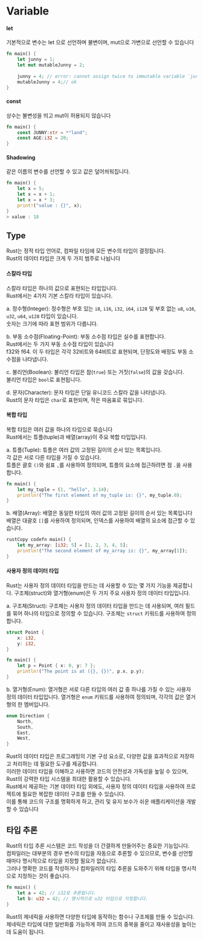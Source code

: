 # Variable

#### let

기본적으로 변수는 let 으로 선언하며 불변이며, mut으로 가변으로 선언할 수 있습니다

```rust
fn main() {
    let junny = 1;
    let mut mutableJunny = 2;
    
    junny = 4; // error: cannot assign twice to immutable variable `junny`
    mutableJunny = 4;// ok
}
```

#### const

상수는 불변성을 띄고 mut이 허용되지 않습니다

```rust
fn main() {
    const JUNNY:str = *"land";
    const AGE:i32 = 20;
}
```

#### Shadowing <a href="#shadowing" id="shadowing"></a>

같은 이름의 변수를 선언할 수 있고 값은 덮어씌워집니다.

```rust
fn main() {
    let x = 5;
    let x = x + 1;
    let x = x * 3;
    print!("value : {}", x);
}
> value : 18
```

## Type

Rust는 정적 타입 언어로, 컴파일 타임에 모든 변수의 타입이 결정됩니다. \
Rust의 데이터 타입은 크게 두 가지 범주로 나뉩니다

#### 스칼라 타입

스칼라 타입은 하나의 값으로 표현되는 타입입니다. \
Rust에서는 4가지 기본 스칼라 타입이 있습니다.

a. 정수형(Integer): 정수형은 부호 있는 `i8`, `i16`, `i32`, `i64`, `i128` 및 부호 없는 `u8`, `u16`, `u32`, `u64`, `u128` 타입이 있습니다. \
숫자는 크기에 따라 표현 범위가 다릅니다.

b. 부동 소수점(Floating-Point): 부동 소수점 타입은 실수를 표현합니다. \
Rust에서는 두 가지 부동 소수점 타입이 있습니다\
f32와 f64. 이 두 타입은 각각 32비트와 64비트로 표현되며, 단정도와 배정도 부동 소수점을 나타냅니다.

c. 불리언(Boolean): 불리언 타입은 참(`true`) 또는 거짓(`false`)의 값을 갖습니다. \
불리언 타입은 `bool`로 표현됩니다.

d. 문자(Character): 문자 타입은 단일 유니코드 스칼라 값을 나타냅니다. \
Rust의 문자 타입은 `char`로 표현되며, 작은 따옴표로 묶입니다.

#### 복합 타입

복합 타입은 여러 값을 하나의 타입으로 묶습니다\
Rust에서는 튜플(tuple)과 배열(array)이 주요 복합 타입입니다.

a. 튜플(Tuple): 튜플은 여러 값의 고정된 길이의 순서 있는 목록입니다. \
각 값은 서로 다른 타입을 가질 수 있습니다. \
튜플은 괄호 `()`와 쉼표 `,`를 사용하여 정의되며, 튜플의 요소에 접근하려면 점 `.`을 사용합니다.

```rust
fn main() {
    let my_tuple = (1, "hello", 3.14);
    println!("The first element of my_tuple is: {}", my_tuple.0);
}
```

b. 배열(Array): 배열은 동일한 타입의 여러 값의 고정된 길이의 순서 있는 목록입니다\
배열은 대괄호 `[]`를 사용하여 정의되며, 인덱스를 사용하여 배열의 요소에 접근할 수 있습니다.

```rust
rustCopy codefn main() {
    let my_array: [i32; 5] = [1, 2, 3, 4, 5];
    println!("The second element of my_array is: {}", my_array[1]);
}
```

#### 사용자 정의 데이터 타입

Rust는 사용자 정의 데이터 타입을 만드는 데 사용할 수 있는 몇 가지 기능을 제공합니다. 구조체(struct)와 열거형(enum)은 두 가지 주요 사용자 정의 데이터 타입입니다.

a. 구조체(Struct): 구조체는 사용자 정의 데이터 타입을 만드는 데 사용되며, 여러 필드를 묶어 하나의 타입으로 정의할 수 있습니다. 구조체는 `struct` 키워드를 사용하여 정의합니다.

```rust
struct Point {
    x: i32,
    y: i32,
}

fn main() {
    let p = Point { x: 0, y: 7 };
    println!("The point is at ({}, {})", p.x, p.y);
}
```

b. 열거형(Enum): 열거형은 서로 다른 타입의 여러 값 중 하나를 가질 수 있는 사용자 정의 데이터 타입입니다. 열거형은 `enum` 키워드를 사용하여 정의되며, 각각의 값은 열거형의 한 멤버입니다.

```rust
enum Direction {
    North,
    South,
    East,
    West,
}
```

Rust의 데이터 타입은 프로그래밍의 기본 구성 요소로, 다양한 값을 효과적으로 저장하고 처리하는 데 필요한 도구를 제공합니다. \
이러한 데이터 타입을 이해하고 사용하면 코드의 안전성과 가독성을 높일 수 있으며, Rust의 강력한 타입 시스템을 최대한 활용할 수 있습니다. \
Rust에서 제공하는 기본 데이터 타입 외에도, 사용자 정의 데이터 타입을 사용하여 프로젝트에 필요한 복잡한 데이터 구조를 만들 수 있습니다. \
이를 통해 코드의 구조를 명확하게 하고, 관리 및 유지 보수가 쉬운 애플리케이션을 개발할 수 있습니다

## 타입 추론

Rust의 타입 추론 시스템은 코드 작성을 더 간결하게 만들어주는 중요한 기능입니다. \
컴파일러는 대부분의 경우 변수의 타입을 자동으로 추론할 수 있으므로, 변수를 선언할 때마다 명시적으로 타입을 지정할 필요가 없습니다. \
그러나 명확한 코드를 작성하거나 컴파일러의 타입 추론을 도와주기 위해 타입을 명시적으로 지정하는 것이 좋습니다.

```rust
fn main() {
    let a = 42; // i32로 추론됩니다.
    let b: u32 = 42; // 명시적으로 u32 타입으로 지정합니다.
}
```

Rust의 제네릭을 사용하면 다양한 타입에 동작하는 함수나 구조체를 만들 수 있습니다. \
제네릭은 타입에 대한 일반화를 가능하게 하여 코드의 중복을 줄이고 재사용성을 높이는 데 도움이 됩니다.
